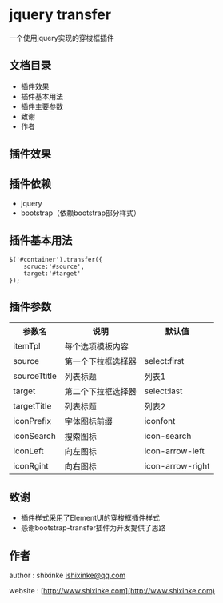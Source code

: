 # jquery transfer

一个使用jquery实现的穿梭框插件

## 文档目录

- 插件效果
- 插件基本用法
- 插件主要参数
- 致谢
- 作者


## 插件效果

## 插件依赖

- jquery
- bootstrap（依赖bootstrap部分样式）

## 插件基本用法

    $('#container').transfer({
		soruce:'#source',
        target:'#target'
    });

## 插件参数

<table>
   <tr>
		<th>参数名</th>
        <th>说明</th>
        <th>默认值</th>
   </tr>
   <tr>
       <td>itemTpl</td>
       <td>每个选项模板内容</td>
       <td></td>
   </tr>
    <tr>
       <td>source</td>
       <td>第一个下拉框选择器</td>
       <td>select:first</td>
   </tr>
   <tr>
       <td>sourceTtitle</td>
       <td>列表标题</td>
       <td>列表1</td>
   </tr>
   <tr>
       <td>target</td>
       <td>第二个下拉框选择器</td>
       <td>select:last</td>
   </tr>
   <tr>
       <td>targetTitle</td>
       <td>列表标题</td>
       <td>列表2</td>
   </tr>
    <tr>
       <td>iconPrefix</td>
       <td>字体图标前缀</td>
       <td>iconfont</td>
   </tr>
   <tr>
       <td>iconSearch</td>
       <td>搜索图标</td>
       <td>icon-search</td>
   </tr>
   <tr>
       <td>iconLeft</td>
       <td>向左图标</td>
       <td>icon-arrow-left</td>
   </tr>
   <tr>
       <td>iconRgiht</td>
       <td>向右图标</td>
       <td>icon-arrow-right</td>
   </tr>
</table>

## 致谢

- 插件样式采用了ElementUI的穿梭框插件样式
- 感谢bootstrap-transfer插件为开发提供了思路

## 作者

author : shixinke <ishixinke@qq.com>

website : [http://www.shixinke.com](http://www.shixinke.com)